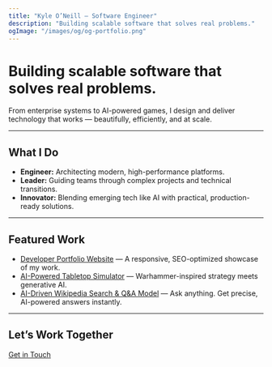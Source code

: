 ```yaml
---
title: "Kyle O’Neill — Software Engineer"
description: "Building scalable software that solves real problems."
ogImage: "/images/og/og-portfolio.png"
---
```


# Building scalable software that solves real problems.

From enterprise systems to AI-powered games, I design and deliver technology that works — beautifully, efficiently, and at scale.

---

## What I Do
- **Engineer:** Architecting modern, high-performance platforms.  
- **Leader:** Guiding teams through complex projects and technical transitions.  
- **Innovator:** Blending emerging tech like AI with practical, production-ready solutions.

---

## Featured Work
- [Developer Portfolio Website](/projects/portfolio) — A responsive, SEO-optimized showcase of my work.  
- [AI-Powered Tabletop Simulator](/projects/tabletop) — Warhammer-inspired strategy meets generative AI.  
- [AI-Driven Wikipedia Search & Q&A Model](/projects/ai-wiki) — Ask anything. Get precise, AI-powered answers instantly.

---

## Let’s Work Together
[Get in Touch](/contact)
